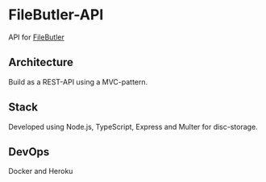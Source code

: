 # FileButler-API

API for [FileButler](https://github.com/a-lundsgaard/FileButler)

## Architecture

Build as a REST-API using a MVC-pattern.

## Stack

Developed using Node.js, TypeScript, Express and Multer for disc-storage.

## DevOps

Docker and Heroku
